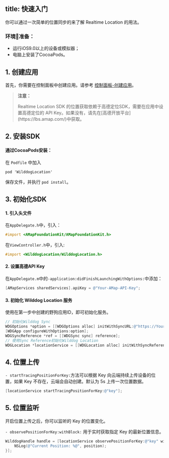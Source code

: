 title: 快速入门
---

你可以通过一次简单的位置同步的来了解 Realtime Location 的用法。

### 环境准备：
- 运行iOS9.0以上的设备或模拟器；
- 电脑上安装了CocoaPods。

## 1. 创建应用

首先，你需要在控制面板中创建应用。请参考 [控制面板-创建应用](https://docs.wilddog.com/console/creat.html)。


<blockquote class="warning">
  <p><strong>注意：</strong></p>
Realtime Location SDK 的位置获取依赖于高德定位SDK，需要在应用中设置高德定位的 API Key。如果没有，请先在[高德开放平台](https://lbs.amap.com/)中获取。

</blockquote>

## 2. 安装SDK

#### 通过CocoaPods安装：

在 `Podfile` 中加入
```
pod 'WilddogLocation'
```
保存文件，并执行 `pod install`。

## 3. 初始化SDK

#### 1. 引入头文件

在`AppDelegate.h`中，引入：
```objectivec
#import <AMapFoundationKit/AMapFoundationKit.h>
```

在`ViewController.h`中，引入:
```objectivec
#import <WilddogLocation/WilddogLocation.h>
```

#### 2. 设置高德API Key

在`AppDelegate.m`中的`-application:didFinishLaunchingWithOptions:`中添加：

```objectivec
[AMapServices sharedServices].apiKey = @"Your-AMap-API-Key";
```

#### 3. 初始化 Wilddog Location 服务

使用在第一步中创建的野狗应用ID，即可初始化服务。

```objectivec
// 初始化Wilddog Sync
WDGOptions *option = [[WDGOptions alloc] initWithSyncURL:@"https://YourAppID.wilddogio.com"];
[WDGApp configureWithOptions:option];
WDGSyncReference *ref = [[WDGSync sync] reference];
// 使用Sync Reference初始化Wilddog Location
WDGLocation *locationService = [[WDGLocation alloc] initWithSyncReference:ref];
```

## 4. 位置上传

`- startTracingPositionForKey:`方法可以根据 Key 向云端持续上传设备的位置，如果 Key 不存在，云端会自动创建。默认为 5s 上传一次位置数据。

```objectivec
[locationService startTracingPositionForKey:@"key"];
```

## 5. 位置监听

开启位置上传之后，你可以监听的 Key 的位置变化。

`- observePositionForKey:withBlock:` 用于实时获取指定 Key 的最新位置信息。

```objectivec
WilddogHandle handle = [locationService observePositionForKey:@"key" withBlock:^(WDGPosition * _Nullable position, NSError * _Nullable error) {
    NSLog(@"Current Position: %@", position);
}];
```

